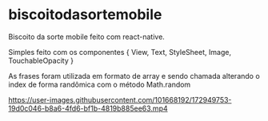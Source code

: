 # biscoitodasortemobile

<p>Biscoito da sorte mobile feito com react-native.</p>
<p>Simples feito com os componentes { View, Text, StyleSheet, Image, TouchableOpacity }</p>
<p>As frases foram utilizada em formato de array e sendo chamada alterando o index de forma randômica com o método Math.random </p>

https://user-images.githubusercontent.com/101668192/172949753-19d0c046-b8a6-4fd6-bf1b-4819b885ee63.mp4

